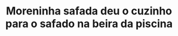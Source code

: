 ---
layout: post
title: Moreninha safada deu o cuzinho para o safado na beira da piscina
thumb: moreninha-safada-deu-o-cuzinho-para-o-safado-na-beira-da-piscina
duration: "10:51"
permalink: /:title
video: https://www.xvideos.com/embedframe/65917353
categories: anal, cumshot, cum, facial, sex, pussy, blowjob, brunette, POV, pussy, fucking, oral, boquete, gozada, gozo, buceta, morena, anal-sex
qualidade: 1080p
---